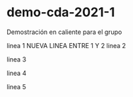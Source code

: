 # demo-cda-2021-1
Demostración en caliente para el grupo

linea 1
NUEVA LINEA ENTRE 1 Y 2
linea 2

linea 3

linea 4

linea 5
